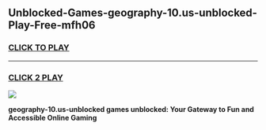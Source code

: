 
## Unblocked-Games-geography-10.us-unblocked-Play-Free-mfh06
<h3>
<a href="https://premium76.site?title=geography-10.us-unblocked&ref=10A">CLICK TO PLAY</a></h3>
<hr>

<h3>
<a href="https://premium76.site?title=geography-10.us-unblocked&ref=10A">CLICK 2 PLAY</a>
  
</h3>

<a href="https://premium76.site?title=geography-10.us-unblocked&ref=10A"><img src="https://clearcache.store/games.png"></a>


**geography-10.us-unblocked games unblocked: Your Gateway to Fun and Accessible Online Gaming**
